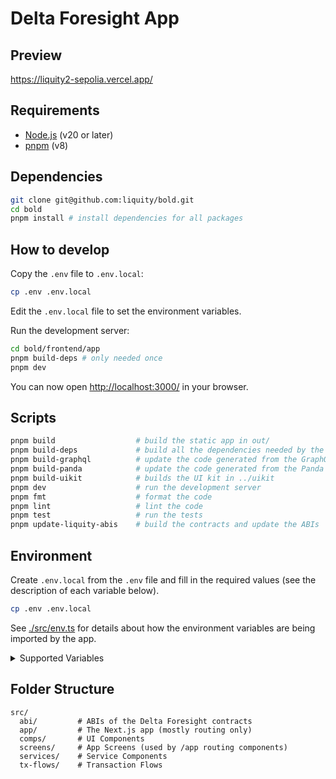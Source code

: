 # Delta Foresight App

## Preview

<https://liquity2-sepolia.vercel.app/>

## Requirements

- [Node.js](https://nodejs.org/) (v20 or later)
- [pnpm](https://pnpm.io/) (v8)

## Dependencies

```sh
git clone git@github.com:liquity/bold.git
cd bold
pnpm install # install dependencies for all packages
```

## How to develop

Copy the `.env` file to `.env.local`:

```sh
cp .env .env.local
```

Edit the `.env.local` file to set the environment variables.

Run the development server:

```sh
cd bold/frontend/app
pnpm build-deps # only needed once
pnpm dev
```

You can now open <http://localhost:3000/> in your browser.

## Scripts

```sh
pnpm build                  # build the static app in out/
pnpm build-deps             # build all the dependencies needed by the app
pnpm build-graphql          # update the code generated from the GraphQL queries
pnpm build-panda            # update the code generated from the Panda CSS config
pnpm build-uikit            # builds the UI kit in ../uikit
pnpm dev                    # run the development server
pnpm fmt                    # format the code
pnpm lint                   # lint the code
pnpm test                   # run the tests
pnpm update-liquity-abis    # build the contracts and update the ABIs
```

## Environment

Create `.env.local` from the `.env` file and fill in the required values (see the description of each variable below).

```sh
cp .env .env.local
```

See [./src/env.ts](./src/env.ts) for details about how the environment variables are being imported by the app.

<details>
<summary>Supported Variables</summary>

### `NEXT_PUBLIC_ACCOUNT_SCREEN`

Enable or disable the account screen (meant for testing purposes).

```dosini
# Example
NEXT_PUBLIC_ACCOUNT_SCREEN=false
```

### `NEXT_PUBLIC_APP_COMMIT_URL`

The URL template for linking to specific app commits in the repository. Set to `false` to disable.

```dosini
# Format
NEXT_PUBLIC_APP_COMMIT_URL=https://url_template_with_{commit}

# Example (default)
NEXT_PUBLIC_APP_COMMIT_URL=https://github.com/liquity/bold/tree/{commit}
```

### `NEXT_PUBLIC_APP_VERSION_URL`

The URL template for linking to specific app version releases. Set to `false` to disable.

```dosini
# Format
NEXT_PUBLIC_APP_VERSION_URL=https://url_template_with_{version}

# Example (default)
NEXT_PUBLIC_APP_VERSION_URL=https://github.com/liquity/bold/releases/tag/%40liquity2%2Fapp-v{version}
```

### `NEXT_PUBLIC_CONTRACTS_COMMIT_URL`

The URL template for linking to specific contract commits in the repository. Set to `false` to disable.

```dosini
# Format
NEXT_PUBLIC_CONTRACTS_COMMIT_URL=https://url_template_with_{commit}

# Example (default)
NEXT_PUBLIC_CONTRACTS_COMMIT_URL=https://github.com/liquity/bold/tree/{commit}
```

### `NEXT_PUBLIC_CHAIN_ID`

The Ethereum network to connect to.

```dosini
# Example
NEXT_PUBLIC_CHAIN_ID=1
```

### `NEXT_PUBLIC_CHAIN_NAME`

The name of the Ethereum network.

```dosini
# Example
NEXT_PUBLIC_CHAIN_NAME=Ethereum
```

### `NEXT_PUBLIC_CHAIN_CURRENCY`

The currency of the Ethereum network.

```dosini
# Format
NEXT_PUBLIC_CHAIN_CURRENCY=name|symbol|decimals

# Example
NEXT_PUBLIC_CHAIN_CURRENCY=Ether|ETH|18
```

### `NEXT_PUBLIC_CHAIN_RPC_URL`

The RPC URL for the Ethereum network.

```dosini
# Example
NEXT_PUBLIC_CHAIN_RPC_URL=https://cloudflare-eth.com
```

### `NEXT_PUBLIC_CHAIN_BLOCK_EXPLORER`

The block explorer for the Ethereum network. Optional.

```dosini
# Format
NEXT_PUBLIC_CHAIN_BLOCK_EXPLORER=name|url

# Example
NEXT_PUBLIC_CHAIN_BLOCK_EXPLORER=Etherscan|https://etherscan.io
```

### `NEXT_PUBLIC_CHAIN_CONTRACT_ENS_REGISTRY`

The address of the ENS registry contract. Optional.

```dosini
# Format
NEXT_PUBLIC_CHAIN_CONTRACT_ENS_REGISTRY=address

# Example
NEXT_PUBLIC_CHAIN_CONTRACT_ENS_REGISTRY=0x00000000000C2E074eC69A0dFb2997BA6C7d2e1e
```

### `NEXT_PUBLIC_CHAIN_CONTRACT_ENS_RESOLVER`

The address of the ENS resolver contract. Optional.

```dosini
# Format
NEXT_PUBLIC_CHAIN_CONTRACT_ENS_RESOLVER=address|blockCreated

# Example
NEXT_PUBLIC_CHAIN_CONTRACT_ENS_RESOLVER=0xce01f8eee7E479C928F8919abD53E553a36CeF67|19258213
```

### `NEXT_PUBLIC_CHAIN_CONTRACT_MULTICALL`

The address of the Multicall contract. Optional.

```dosini
# Format
NEXT_PUBLIC_CHAIN_CONTRACT_MULTICALL=address|blockCreated

# Example
NEXT_PUBLIC_CHAIN_CONTRACT_MULTICALL=0xca11bde05977b3631167028862be2a173976ca11|14353601
```

### `NEXT_PUBLIC_BLOCKING_LIST`

Smart contract address for the blocking list implementation. The contract must implement `isBlackListed(address)(bool)`.

```dosini
# Example
NEXT_PUBLIC_BLOCKING_LIST=0x97044531D0fD5B84438499A49629488105Dc58e6
```

### `NEXT_PUBLIC_BLOCKING_VPNAPI`

VPNAPI.io detection to only allow certain country codes.

```dosini
# Format
NEXT_PUBLIC_BLOCKING_VPNAPI=key|countryCodes

# Example
NEXT_PUBLIC_BLOCKING_VPNAPI=1234|US,CA
```

### `NEXT_PUBLIC_DELEGATE_AUTO`

The default delegate address to use for the interest rate automated strategy.

```dosini
# Example
NEXT_PUBLIC_DELEGATE_AUTO=0x0000000000000000000000000000000000000000
```

### `NEXT_PUBLIC_DEPLOYMENT_FLAVOR`

Indicates a specific deployment variant (e.g., "preview"). This will be displayed in the app header.

```dosini
# Example
NEXT_PUBLIC_DEPLOYMENT_FLAVOR=preview
```

### `NEXT_PUBLIC_KNOWN_DELEGATES_URL`

URL to fetch known interest rate delegates from (optional).

```dosini
# Default
NEXT_PUBLIC_KNOWN_DELEGATES_URL=https://api.liquity.org/v2/known-delegates/ethereum.json
```

### `NEXT_PUBLIC_KNOWN_INITIATIVES_URL`

URL for fetching known initiatives data (optional).

```dosini
# Example
NEXT_PUBLIC_KNOWN_INITIATIVES_URL=https://api.liquity.org/v2/known-initiatives/ethereum.json
```

### `NEXT_PUBLIC_LIQUITY_STATS_URL`

URL for fetching Delta Foresight protocol statistics.

```dosini
# Example
NEXT_PUBLIC_LIQUITY_STATS_URL=https://api.liquity.org/v2/testnet/sepolia.json
```

### `NEXT_PUBLIC_LIQUITY_GOVERNANCE_URL`

Optional base URL for fetching Liquity governance allocation snapshots, such as those generated by [api.liquity.org](https://github.com/liquity/api.liquity.org/blob/main/src/snapshot.ts). Defaults to `https://api.liquity.org/v2/governance` when undefined. When set to an empty string, the data will be fetched from the subgraph.

```dosini
# Example
NEXT_PUBLIC_LIQUITY_GOVERNANCE_URL=https://api.liquity.org/v2/governance
```

### `NEXT_PUBLIC_SAFE_API_URL`

URL for the Safe transaction service API (optional). Can be disabled by passing an empty string, for example during local development via Anvil.

```dosini
# Default
NEXT_PUBLIC_SAFE_API_URL=https://safe-transaction-mainnet.safe.global/api
```

### `NEXT_PUBLIC_SUBGRAPH_URL`

URL for The Graph protocol subgraph queries.

```dosini
# Example
NEXT_PUBLIC_SUBGRAPH_URL=https://api.studio.thegraph.com/query/…
```

### `NEXT_PUBLIC_SUBGRAPH_ORIGIN`

When using a subgraph URL that's restricted to set of domains which are allowed to execute queries, this must be set to one of the allowed domains. When fetching the schema of the subgraph during build, this domain will be sent as HTTP origin. Otherwise, the build will fail.

```dosini
# Example
NEXT_PUBLIC_SUBGRAPH_ORIGIN=https://example.com
```

### `NEXT_PUBLIC_VERCEL_ANALYTICS`

Enable or disable Vercel Analytics for tracking application metrics.

```dosini
# Example
NEXT_PUBLIC_VERCEL_ANALYTICS=false
```

### `NEXT_PUBLIC_WALLET_CONNECT_PROJECT_ID`

A WalletConnect project ID which can be obtained by [creating a WalletConnect project](https://cloud.walletconnect.com/app).

### `NEXT_PUBLIC_TROVE_EXPLORER_<N>`

An optional set of names and URLs (of the form `<name>|<url>`) of external apps capable of showing a Trove's history. May include the parameters `{branch}` and `{troveId}`, which will be replaced by the name of the Trove's collateral type (`ETH`, `wstETH` or `rETH`) and its numeric ID (the NFT's token ID), respectively.

Currently, only the indices `_0` and `_1` are supported.

Defaults to the following values:

```dosini
NEXT_PUBLIC_TROVE_EXPLORER_0=DeFi Explore|https://liquityv2.defiexplore.com/trove/{branch}/{troveId}
NEXT_PUBLIC_TROVE_EXPLORER_1=Rails|https://rails.finance/explorer/trove/{troveId}/{branch}
```

To disable a Trove explorer, set the corresponding variable to an empty string in `.env.local`.

### `NEXT_PUBLIC_CONTRACT_…`

Addresses of the Delta Foresight contracts.

</details>

## Folder Structure

```
src/
  abi/         # ABIs of the Delta Foresight contracts
  app/         # The Next.js app (mostly routing only)
  comps/       # UI Components
  screens/     # App Screens (used by /app routing components)
  services/    # Service Components
  tx-flows/    # Transaction Flows
```
